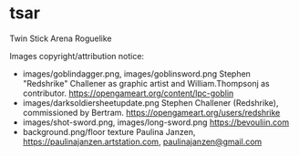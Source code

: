 # tsar
Twin Stick Arena Roguelike


Images copyright/attribution notice:
- images/goblindagger.png, images/goblinsword.png
Stephen "Redshrike" Challener as graphic artist and William.Thompsonj as contributor. https://opengameart.org/content/lpc-goblin
- images/darksoldiersheetupdate.png
Stephen Challener (Redshrike), commissioned by Bertram. https://opengameart.org/users/redshrike
- images/shot-sword.png, images/long-sword.png
https://bevouliin.com
- background.png/floor texture
Paulina Janzen, https://paulinajanzen.artstation.com, paulinajanzen@gmail.com